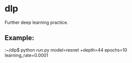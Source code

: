 # dlp
Further deep learning practice. 

## Example: 
:~/dlp$ python run.py model=resnet +depth=44 epochs=10 learning_rate=0.0001
